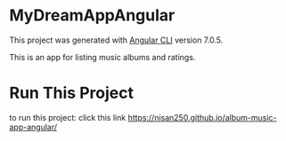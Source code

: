 # MyDreamAppAngular

This project was generated with [Angular CLI](https://github.com/angular/angular-cli) version 7.0.5.

This is an app for listing music albums and ratings.

# Run This Project
to run this project:
click this link https://nisan250.github.io/album-music-app-angular/

